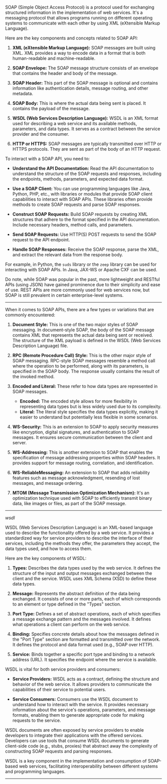 SOAP (Simple Object Access Protocol) is a protocol used for exchanging structured information in the implementation of web services. It's a messaging protocol that allows programs running on different operating systems to communicate with each other by using XML (eXtensible Markup Language).

Here are the key components and concepts related to SOAP API:

1. **XML (eXtensible Markup Language):** SOAP messages are built using XML. XML provides a way to encode data in a format that is both human-readable and machine-readable.

2. **SOAP Envelope:** The SOAP message structure consists of an envelope that contains the header and body of the message.

3. **SOAP Header:** This part of the SOAP message is optional and contains information like authentication details, message routing, and other metadata.

4. **SOAP Body:** This is where the actual data being sent is placed. It contains the payload of the message.

5. **WSDL (Web Services Description Language):** WSDL is an XML format used for describing a web service and its available methods, parameters, and data types. It serves as a contract between the service provider and the consumer.

6. **HTTP or HTTPS:** SOAP messages are typically transmitted over HTTP or HTTPS protocols. They are sent as part of the body of an HTTP request.

To interact with a SOAP API, you need to:

- **Understand the API Documentation:** Read the API documentation to understand the structure of the SOAP requests and responses, including the endpoints, methods, parameters, and expected data format.

- **Use a SOAP Client:** You can use programming languages like Java, Python, PHP, etc., with libraries or modules that provide SOAP client capabilities to interact with SOAP APIs. These libraries often provide methods to create SOAP requests and parse SOAP responses.

- **Construct SOAP Requests:** Build SOAP requests by creating XML structures that adhere to the format specified in the API documentation. Include necessary headers, method calls, and parameters.

- **Send SOAP Requests:** Use HTTP(S) POST requests to send the SOAP request to the API endpoint.

- **Handle SOAP Responses:** Receive the SOAP response, parse the XML, and extract the relevant data from the response body.

For example, in Python, the `suds` library or the `zeep` library can be used for interacting with SOAP APIs. In Java, JAX-WS or Apache CXF can be used.

Do note, while SOAP was popular in the past, more lightweight and RESTful APIs (using JSON) have gained prominence due to their simplicity and ease of use. REST APIs are more commonly used for web services now, but SOAP is still prevalent in certain enterprise-level systems.

*****

When it comes to SOAP APIs, there are a few types or variations that are commonly encountered:

1. **Document Style:** This is one of the two major styles of SOAP messaging. In document-style SOAP, the body of the SOAP message contains XML that represents the actual data being sent or received. The structure of the XML payload is defined in the WSDL (Web Services Description Language) file.

2. **RPC (Remote Procedure Call) Style:** This is the other major style of SOAP messaging. RPC-style SOAP messages resemble a method call where the operation to be performed, along with its parameters, is specified in the SOAP body. The response usually contains the result of the invoked method.

3. **Encoded and Literal:** These refer to how data types are represented in SOAP messages. 
   - **Encoded:** The encoded style allows for more flexibility in representing data types but is less widely used due to its complexity.
   - **Literal:** The literal style specifies the data types explicitly, making it easier to understand but potentially less flexible in some scenarios.

4. **WS-Security:** This is an extension to SOAP to apply security measures like encryption, digital signatures, and authentication to SOAP messages. It ensures secure communication between the client and server.

5. **WS-Addressing:** This is another extension to SOAP that enables the specification of message addressing properties within SOAP headers. It provides support for message routing, correlation, and identification.

6. **WS-ReliableMessaging:** An extension to SOAP that adds reliability features such as message acknowledgment, resending of lost messages, and message ordering.

7. **MTOM (Message Transmission Optimization Mechanism):** It's an optimization technique used with SOAP to efficiently transmit binary data, like images or files, as part of the SOAP message.

****
*wsdl*

WSDL (Web Services Description Language) is an XML-based language used to describe the functionality offered by a web service. It provides a standardized way for service providers to describe the interface of their services, including the methods they offer, the parameters they accept, the data types used, and how to access them.

Here are the key components of WSDL:

1. **Types:** Describes the data types used by the web service. It defines the structure of the input and output messages exchanged between the client and the service. WSDL uses XML Schema (XSD) to define these data types.

2. **Message:** Represents the abstract definition of the data being exchanged. It consists of one or more parts, each of which corresponds to an element or type defined in the "Types" section.

3. **Port Type:** Defines a set of abstract operations, each of which specifies a message exchange pattern and the messages involved. It defines what operations a client can perform on the web service.

4. **Binding:** Specifies concrete details about how the messages defined in the "Port Type" section are formatted and transmitted over the network. It defines the protocol and data format used (e.g., SOAP over HTTP).

5. **Service:** Binds together a specific port type and binding to a network address (URL). It specifies the endpoint where the service is available.

WSDL is vital for both service providers and consumers:

- **Service Providers:** WSDL acts as a contract, defining the structure and behavior of the web service. It allows providers to communicate the capabilities of their service to potential users.

- **Service Consumers:** Consumers use the WSDL document to understand how to interact with the service. It provides necessary information about the service's operations, parameters, and message formats, enabling them to generate appropriate code for making requests to the service.

WSDL documents are often exposed by service providers to enable developers to integrate their applications with the offered services. Developers can use tools that consume WSDL documents to generate client-side code (e.g., stubs, proxies) that abstract away the complexity of constructing SOAP requests and parsing responses.

WSDL is a key component in the implementation and consumption of SOAP-based web services, facilitating interoperability between different systems and programming languages.

****
